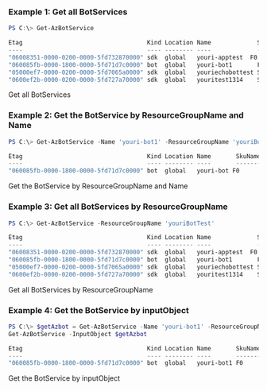 ### Example 1: Get all BotServices
```powershell
PS C:\> Get-AzBotService

Etag                                   Kind Location Name             SkuName SkuTier Type
----                                   ---- -------- ----             ------- ------- ----
"06008351-0000-0200-0000-5fd732870000" sdk  global   youri-apptest  F0              Microsoft.BotService/botServices
"060085fb-0000-1800-0000-5fd71d7c0000" bot  global   youri-bot1       F0              Microsoft.BotService/botServices
"05000ef7-0000-0200-0000-5fd7065a0000" sdk  global   youriechobottest S1              Microsoft.BotService/botServices
"0600ef2b-0000-0200-0000-5fd727a70000" sdk  global   youritest1314    S1              Microsoft.BotService/botServices
```

Get all BotServices 

### Example 2: Get the BotService by ResourceGroupName and Name
```powershell
PS C:\> Get-AzBotService -Name 'youri-bot1' -ResourceGroupName 'youriBotTest'

Etag                                   Kind Location Name       SkuName SkuTier Type
----                                   ---- -------- ----       ------- ------- ----
"060085fb-0000-1800-0000-5fd71d7c0000" bot  global   youri-bot F0              Microsoft.BotService/botServices
```

Get the BotService by ResourceGroupName and Name

### Example 3: Get all BotServices by ResourceGroupName
```powershell
PS C:\> Get-AzBotService -ResourceGroupName 'youriBotTest'

Etag                                   Kind Location Name             SkuName SkuTier Type
----                                   ---- -------- ----             ------- ------- ----
"06008351-0000-0200-0000-5fd732870000" sdk  global   youri-apptest  F0              Microsoft.BotService/botServices
"060085fb-0000-1800-0000-5fd71d7c0000" bot  global   youri-bot1       F0              Microsoft.BotService/botServices
"05000ef7-0000-0200-0000-5fd7065a0000" sdk  global   youriechobottest S1              Microsoft.BotService/botServices
"0600ef2b-0000-0200-0000-5fd727a70000" sdk  global   youritest1314    S1              Microsoft.BotService/botServices
```

Get all BotServices by ResourceGroupName

### Example 4: Get the BotService by inputObject
```powershell
PS C:\> $getAzbot = Get-AzBotService -Name 'youri-bot1' -ResourceGroupName 'youriBotTest'
Get-AzBotService -InputObject $getAzbot

Etag                                   Kind Location Name       SkuName SkuTier Type
----                                   ---- -------- ----       ------- ------- ----
"060085fb-0000-1800-0000-5fd71d7c0000" bot  global   youri-bot1 F0              Microsoft.BotService/botServices
```

Get the BotService by inputObject